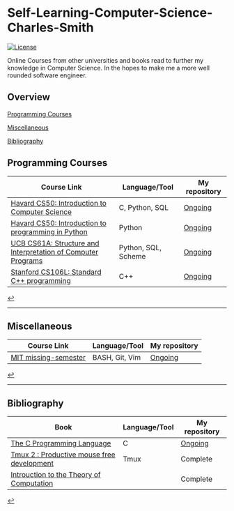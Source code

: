 # Self-Learning-Computer-Science-Charles-Smith

[![License](https://img.shields.io/badge/license-MIT%202-green.svg)](https://www.apache.org/licenses/LICENSE-2.0)

Online Courses from other universities and books read to further my knowledge in Computer Science. In the hopes to make me a more well rounded software engineer. 

## Overview

[Programming Courses](#programming-courses)

[Miscellaneous](#miscellaneous)

[Bibliography](#Bibliography)

## Programming Courses

| Course Link                                                 | Language/Tool | My repository |
| ----------------------------------------------------------- | -------- |---------------|
| [Havard CS50: Introduction to Computer Science](https://cs50.harvard.edu/x/2020/syllabus/) | C, Python, SQL | [Ongoing](https://github.com/cjsmith1541/CS50X-Introduction-to-Computer-Science)|
| [Havard CS50: Introduction to programming in Python](https://cs50.harvard.edu/python/2022/) | Python | [Ongoing](https://github.com/cjsmith1541/CS50-Introduction-to-programming-in-Python) |
| [UCB CS61A: Structure and Interpretation of Computer Programs](https://inst.eecs.berkeley.edu/~cs61a/su20/) | Python, SQL, Scheme | [Ongoing](https://github.com/cjsmith1541/CS61A-Structure-and-Interpretation-of-Computer-Programs) | 
| [Stanford CS106L: Standard C++ programming](http://web.stanford.edu/class/cs106l/) | C++ | [Ongoing](https://github.com/cjsmith1541/CS106L-Standard-cpp-Programming) |

[↩](#overview)	

---
## Miscellaneous

| Course Link                                                 | Language/Tool | My repository |
| ----------------------------------------------------------- | -------- |---------------|
| [MIT missing-semester](https://missing.csail.mit.edu/2020/) | BASH, Git, Vim | [Ongoing](https://github.com/cjsmith1541/MIT-Missing-Semester) |

[↩](#overview)	

---
## Bibliography

| Book                                                 | Language/Tool | My repository |
| ----------------------------------------------------------- | -------- |---------------|
| [The C Programming Language](https://www.amazon.co.uk/C-Programming-Language-2nd/dp/0131103628l) | C | [Ongoing](https://github.com/cjsmith1541/The-C-Programming-language) |
| [Tmux 2 : Productive mouse free development](https://pragprog.com/titles/bhtmux2/tmux-2/) | Tmux | Complete |
| [Introuction to the Theory of Computation](https://www.amazon.co.uk/Introduction-Theory-Computation-Michael-Sipser/dp/113318779X) |  | Complete |

[↩](#overview)	

